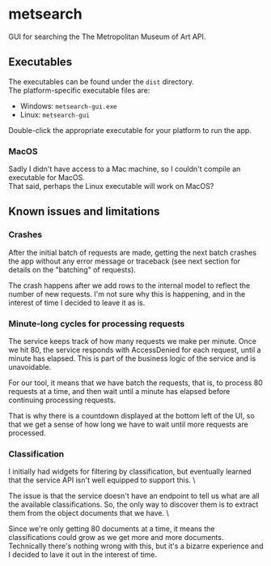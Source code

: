 # metsearch
GUI for searching the The Metropolitan Museum of Art API.

## Executables

The executables can be found under the `dist` directory.\
The platform-specific executable files are:
* Windows: `metsearch-gui.exe`
* Linux: `metsearch-gui`

Double-click the appropriate executable for your platform to run the app.

### MacOS

Sadly I didn't have access to a Mac machine, so I couldn't compile an 
executable for MacOS. \
That said, perhaps the Linux executable will work on MacOS?

## Known issues and limitations

### Crashes

After the initial batch of requests are made, getting the next batch crashes
the app without any error message or traceback (see next section for details 
on the "batching" of requests).

The crash happens after we add rows to the internal model to reflect the 
number of new requests. I'm not sure why this is happening, and in the 
interest of time I decided to leave it as is.

### Minute-long cycles for processing requests

The service keeps track of how many requests we make per minute. 
Once we hit 80, the service responds with AccessDenied for each request, 
until a minute has elapsed. This is part of the business logic of the service 
and is unavoidable.

For our tool, it means that we have batch the requests, that is, 
to process 80 requests at a time, and then wait until a minute has elapsed 
before continuing processing requests.

That is why there is a countdown displayed at the bottom left of the UI, 
so that we get a sense of how long we have to wait until more requests 
are processed.

### Classification

I initially had widgets for filtering by classification, but eventually 
learned that the service API isn't well equipped to support this. \

The issue is that the service doesn't have an endpoint to tell us what are
all the available classifications. So, the only way to discover them is 
to extract them from the object documents that we have. \

Since we're only getting 80 documents at a time, it means the classifications
could grow as we get more and more documents. Technically there's nothing 
wrong with this, but it's a bizarre experience and I decided to lave it out
in the interest of time.